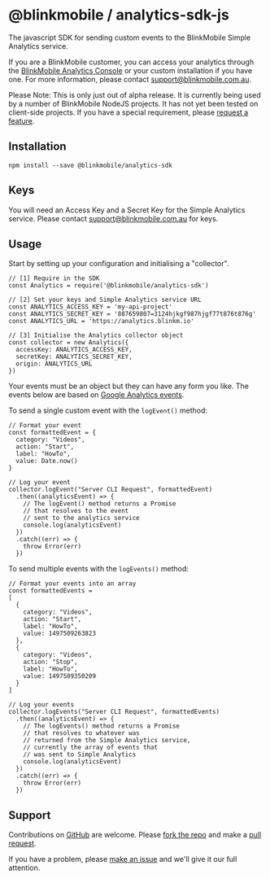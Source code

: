 # @blinkmobile / analytics-sdk-js

The javascript SDK for sending custom events to the BlinkMobile Simple Analytics service.

If you are a BlinkMobile customer, you can access your analytics through the [BlinkMobile Analytics Console](https://console.blinkm.io) or your custom installation if you have one. For more information, please contact support@blinkmobile.com.au.

Please Note: This is only just out of alpha release. It is currently being used by a number of BlinkMobile NodeJS projects. It has not yet been tested on client-side projects. If you have a special requirement, please [request a feature](https://github.com/blinkmobile/analytics-sdk-js/issues).

## Installation

```
npm install --save @blinkmobile/analytics-sdk
```

## Keys

You will need an Access Key and a Secret Key for the Simple Analytics service. Please contact support@blinkmobile.com.au for keys.

## Usage

Start by setting up your configuration and initialising a "collector".

```
// [1] Require in the SDK
const Analytics = require('@blinkmobile/analytics-sdk')

// [2] Set your keys and Simple Analytics service URL
const ANALYTICS_ACCESS_KEY = 'my-api-project'
const ANALYTICS_SECRET_KEY = '887659807=3124hjkgf987hjgf77t876t876g'
const ANALYTICS_URL = 'https://analytics.blinkm.io'

// [3] Initialise the Analytics collector object
const collector = new Analytics({
  accessKey: ANALYTICS_ACCESS_KEY,
  secretKey: ANALYTICS_SECRET_KEY,
  origin: ANALYTICS_URL
})
```

Your events must be an object but they can have any form you like. The events below are based on [Google Analytics events](https://support.google.com/analytics/answer/1033068?hl=en).

To send a single custom event with the `logEvent()` method:

```
// Format your event
const formattedEvent = {
  category: "Videos",
  action: "Start",
  label: "HowTo",
  value: Date.now()
}

// Log your event
collector.logEvent("Server CLI Request", formattedEvent)
  .then((analyticsEvent) => {
    // The logEvent() method returns a Promise
    // that resolves to the event
    // sent to the analytics service
    console.log(analyticsEvent)
  })
  .catch((err) => {
    throw Error(err)
  })
```

To send multiple events with the `logEvents()` method:

```
// Format your events into an array
const formattedEvents =
[
  {
    category: "Videos",
    action: "Start",
    label: "HowTo",
    value: 1497509263823
  },
  {
    category: "Videos",
    action: "Stop",
    label: "HowTo",
    value: 1497509350209
  }
]

// Log your events
collector.logEvents("Server CLI Request", formattedEvents)
  .then((analyticsEvent) => {
    // The logEvents() method returns a Promise
    // that resolves to whatever was
    // returned from the Simple Analytics service,
    // currently the array of events that
    // was sent to Simple Analytics
    console.log(analyticsEvent)
  })
  .catch((err) => {
    throw Error(err)
  })
```

## Support

Contributions on [GitHub](https://github.com/blinkmobile/analytics-sdk-js) are welcome. Please [fork the repo](https://youtu.be/5oJHRbqEofs?list=PLg7s6cbtAD15G8lNyoaYDuKZSKyJrgwB-) and make a [pull request](https://youtu.be/d5wpJ5VimSU?list=PLg7s6cbtAD15G8lNyoaYDuKZSKyJrgwB-).

If you have a problem, please [make an issue](https://github.com/blinkmobile/analytics-sdk-js/issues) and we'll give it our full attention.
